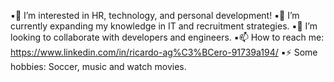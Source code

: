 :black_small_square:👀 I’m interested in HR, technology, and personal development!
:black_small_square:🌱 I’m currently expanding my knowledge in IT and recruitment strategies.
:black_small_square:🙌 I’m looking to collaborate with developers and engineers.
:black_small_square:📫 How to reach me: https://www.linkedin.com/in/ricardo-ag%C3%BCero-91739a194/
:black_small_square:⚡ Some hobbies: Soccer, music and watch movies.
